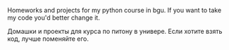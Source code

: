 Homeworks and projects for my python course in bgu.
If you want to take my code you'd better change it.

Домашки и проекты для курса по питону в универе.
Если хотите взять код, лучше поменяйте его.
